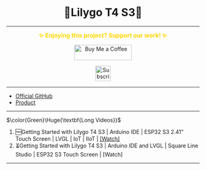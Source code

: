 <h1 align = "center">🌟Lilygo T4 S3🌟</h1>
 
---
<p align="center">
  <span style="font-size: 1.1em; color: #FFD700; font-weight: bold;">✨ Enjoying this project? Support our work! ✨</span>
</p>

<p align="center" style="margin: 15px 0;">
  <a href="https://buymeacoffee.com/pylin" target="_blank">
    <img src="https://cdn.buymeacoffee.com/buttons/v2/default-yellow.png" alt="Buy Me a Coffee" style="height: 40px; width: 150px;">
  </a>
</p>

<p align="center" style="margin: 15px 0;">
  <a href="https://www.youtube.com/channel/UCKKhdFV0q8CV5vWUDfiDfTw" target="_blank">
    <img src="https://img.shields.io/badge/SUBSCRIBE%20ON%20YOUTUBE-FF0000?style=for-the-badge&logo=youtube&logoColor=white" alt="Subscribe on YouTube" style="height: 40px;">
  </a>
</p>

---

- [Official GitHub](https://github.com/Xinyuan-LilyGO/LilyGo-AMOLED-Series)
- [Product](https://lilygo.cc/products/t4-s3)

---

$\color{Green}\Huge{\textbf{Long Videos}}$

1. 🆓Getting Started with Lilygo T4 S3 | Arduino IDE | ESP32 S3 2.41” Touch Screen | LVGL | IoT | IIoT | [[Watch]](https://youtu.be/TQbJQTTPTHc)
2. ⏳️Getting Started with Lilygo T4 S3 | Arduino IDE and LVGL | Square Line Studio | ESP32 S3 Touch Screen | [Watch]

---